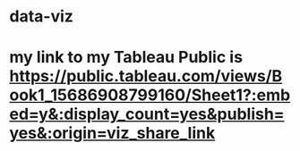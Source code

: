 # data-viz
# my link to my Tableau Public is https://public.tableau.com/views/Book1_15686908799160/Sheet1?:embed=y&:display_count=yes&publish=yes&:origin=viz_share_link

